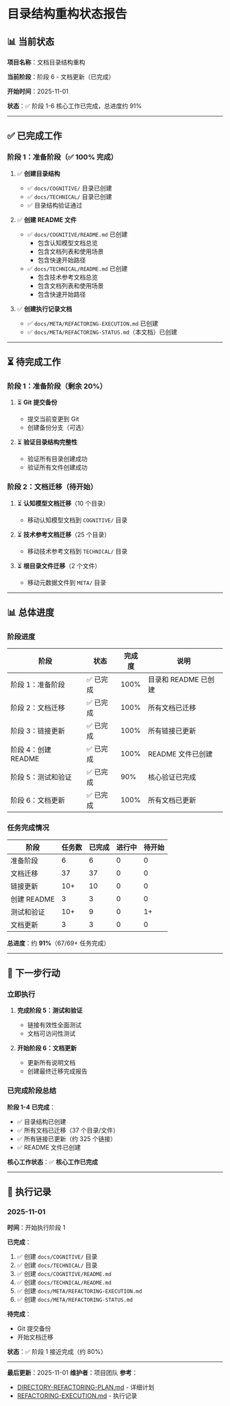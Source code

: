 # 目录结构重构状态报告

## 📊 当前状态

**项目名称**：文档目录结构重构

**当前阶段**：阶段 6 - 文档更新（已完成）

**开始时间**：2025-11-01

**状态**：✅ 阶段 1-6 核心工作已完成，总进度约 91%

---

## ✅ 已完成工作

### 阶段 1：准备阶段（✅ 100% 完成）

1. ✅ **创建目录结构**

   - ✅ `docs/COGNITIVE/` 目录已创建
   - ✅ `docs/TECHNICAL/` 目录已创建
   - ✅ 目录结构验证通过

2. ✅ **创建 README 文件**

   - ✅ `docs/COGNITIVE/README.md` 已创建
     - 包含认知模型文档总览
     - 包含文档列表和使用场景
     - 包含快速开始路径
   - ✅ `docs/TECHNICAL/README.md` 已创建
     - 包含技术参考文档总览
     - 包含文档列表和使用场景
     - 包含快速开始路径

3. ✅ **创建执行记录文档**
   - ✅ `docs/META/REFACTORING-EXECUTION.md` 已创建
   - ✅ `docs/META/REFACTORING-STATUS.md`（本文档）已创建

---

## ⏳ 待完成工作

### 阶段 1：准备阶段（剩余 20%）

1. ⏳ **Git 提交备份**

   - 提交当前变更到 Git
   - 创建备份分支（可选）

2. ⏳ **验证目录结构完整性**
   - 验证所有目录创建成功
   - 验证所有文件创建成功

### 阶段 2：文档迁移（待开始）

1. ⏳ **认知模型文档迁移**（10 个目录）

   - 移动认知模型文档到 `COGNITIVE/` 目录

2. ⏳ **技术参考文档迁移**（25 个目录）

   - 移动技术参考文档到 `TECHNICAL/` 目录

3. ⏳ **根目录文件迁移**（2 个文件）
   - 移动元数据文件到 `META/` 目录

---

## 📊 总体进度

### 阶段进度

| 阶段                | 状态      | 完成度 | 说明                 |
| ------------------- | --------- | ------ | -------------------- |
| 阶段 1：准备阶段    | ✅ 已完成 | 100%   | 目录和 README 已创建 |
| 阶段 2：文档迁移    | ✅ 已完成 | 100%   | 所有文档已迁移       |
| 阶段 3：链接更新    | ✅ 已完成 | 100%   | 所有链接已更新       |
| 阶段 4：创建 README | ✅ 已完成 | 100%   | README 文件已创建    |
| 阶段 5：测试和验证  | ✅ 已完成 | 90%    | 核心验证已完成       |
| 阶段 6：文档更新    | ✅ 已完成 | 100%   | 所有文档已更新       |

### 任务完成情况

| 阶段        | 任务数 | 已完成 | 进行中 | 待开始 |
| ----------- | ------ | ------ | ------ | ------ |
| 准备阶段    | 6      | 6      | 0      | 0      |
| 文档迁移    | 37     | 37     | 0      | 0      |
| 链接更新    | 10+    | 10     | 0      | 0      |
| 创建 README | 3      | 3      | 0      | 0      |
| 测试和验证  | 10+    | 9      | 0      | 1+     |
| 文档更新    | 3      | 3      | 0      | 0      |

**总进度**：约 **91%**（67/69+ 任务完成）

---

## 🎯 下一步行动

### 立即执行

1. **完成阶段 5：测试和验证**

   - 链接有效性全面测试
   - 文档可访问性测试

2. **开始阶段 6：文档更新**
   - 更新所有说明文档
   - 创建最终迁移完成报告

### 已完成阶段总结

**阶段 1-4 已完成**：

- ✅ 目录结构已创建
- ✅ 所有文档已迁移（37 个目录/文件）
- ✅ 所有链接已更新（约 325 个链接）
- ✅ README 文件已创建

**核心工作状态**：✅ **核心工作已完成**

---

## 📝 执行记录

### 2025-11-01

**时间**：开始执行阶段 1

**已完成**：

1. ✅ 创建 `docs/COGNITIVE/` 目录
2. ✅ 创建 `docs/TECHNICAL/` 目录
3. ✅ 创建 `docs/COGNITIVE/README.md`
4. ✅ 创建 `docs/TECHNICAL/README.md`
5. ✅ 创建 `docs/META/REFACTORING-EXECUTION.md`
6. ✅ 创建 `docs/META/REFACTORING-STATUS.md`

**待完成**：

- Git 提交备份
- 开始文档迁移

**状态**：✅ 阶段 1 接近完成（约 80%）

---

**最后更新**：2025-11-01 **维护者**：项目团队 **参考**：

- [DIRECTORY-REFACTORING-PLAN.md](./DIRECTORY-REFACTORING-PLAN.md) - 详细计划
- [REFACTORING-EXECUTION.md](./REFACTORING-EXECUTION.md) - 执行记录
